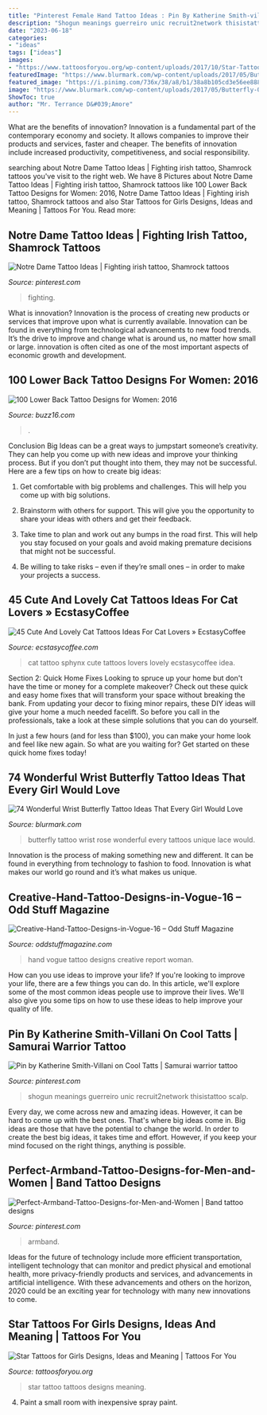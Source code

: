```yaml
---
title: "Pinterest Female Hand Tattoo Ideas : Pin By Katherine Smith-villani On Cool Tatts"
description: "Shogun meanings guerreiro unic recruit2network thisistattoo scalp"
date: "2023-06-18"
categories:
- "ideas"
tags: ["ideas"]
images:
- "https://www.tattoosforyou.org/wp-content/uploads/2017/10/Star-Tattoo-Girl.jpg"
featuredImage: "https://www.blurmark.com/wp-content/uploads/2017/05/Butterfly-On-Rose.jpg"
featured_image: "https://i.pinimg.com/736x/38/a8/b1/38a8b105cd3e56ee8886e96ebd4acb16.jpg"
image: "https://www.blurmark.com/wp-content/uploads/2017/05/Butterfly-On-Rose.jpg"
ShowToc: true
author: "Mr. Terrance D&#039;Amore"
---
```



What are the benefits of innovation?
Innovation is a fundamental part of the contemporary economy and society. It allows companies to improve their products and services, faster and cheaper. The benefits of innovation include increased productivity, competitiveness, and social responsibility.

	

		
searching about Notre Dame Tattoo Ideas | Fighting irish tattoo, Shamrock tattoos you've visit to the right web. We have 8 Pictures about Notre Dame Tattoo Ideas | Fighting irish tattoo, Shamrock tattoos like 100 Lower Back Tattoo Designs for Women: 2016, Notre Dame Tattoo Ideas | Fighting irish tattoo, Shamrock tattoos and also Star Tattoos for Girls Designs, Ideas and Meaning | Tattoos For You. Read more:
		
    
## Notre Dame Tattoo Ideas | Fighting Irish Tattoo, Shamrock Tattoos

<img loading=lazy src="https://i.pinimg.com/736x/3a/9f/2b/3a9f2bbb84c28b6828c3d7ff9f4457af.jpg" onerror="this.onerror=null;this.src='https://tse2.mm.bing.net/th?id=OIP.c-PsJX4xHhSDBD54ULHI3AHaNd&amp;pid=15.1';" alt="Notre Dame Tattoo Ideas | Fighting irish tattoo, Shamrock tattoos">

_Source: pinterest.com_

>fighting. 

	

What is innovation?
Innovation is the process of creating new products or services that improve upon what is currently available. Innovation can be found in everything from technological advancements to new food trends. It’s the drive to improve and change what is around us, no matter how small or large. innovation is often cited as one of the most important aspects of economic growth and development.

    
## 100 Lower Back Tattoo Designs For Women: 2016

<img loading=lazy src="https://buzz16.com/wp-content/uploads/2015/05/Lower-Back-Tattoo-Design-for-Women1-44.jpg" onerror="this.onerror=null;this.src='https://tse2.mm.bing.net/th?id=OIP.mKDSQPYNzlttr2SU41F_1gHaJ4&amp;pid=15.1';" alt="100 Lower Back Tattoo Designs for Women: 2016">

_Source: buzz16.com_

>. 

	

Conclusion
Big Ideas can be a great ways to jumpstart someone’s creativity. They can help you come up with new ideas and improve your thinking process. But if you don’t put thought into them, they may not be successful. Here are a few tips on how to create big ideas:
1. Get comfortable with big problems and challenges. This will help you come up with big solutions.

2. Brainstorm with others for support. This will give you the opportunity to share your ideas with others and get their feedback.

3. Take time to plan and work out any bumps in the road first. This will help you stay focused on your goals and avoid making premature decisions that might not be successful.

4. Be willing to take risks – even if they’re small ones – in order to make your projects a success.

    
## 45 Cute And Lovely Cat Tattoos Ideas For Cat Lovers » EcstasyCoffee

<img loading=lazy src="https://i2.wp.com/www.ecstasycoffee.com/wp-content/uploads/2016/09/Beautiful-sphynx-cat-tattoo-idea..jpg" onerror="this.onerror=null;this.src='https://tse1.mm.bing.net/th?id=OIP.9w7Vd95IuR-JElZdrNzGzwAAAA&amp;pid=15.1';" alt="45 Cute And Lovely Cat Tattoos Ideas For Cat Lovers » EcstasyCoffee">

_Source: ecstasycoffee.com_

>cat tattoo sphynx cute tattoos lovers lovely ecstasycoffee idea. 

	

Section 2: Quick Home Fixes
Looking to spruce up your home but don't have the time or money for a complete makeover? Check out these quick and easy home fixes that will transform your space without breaking the bank.
From updating your decor to fixing minor repairs, these DIY ideas will give your home a much needed facelift. So before you call in the professionals, take a look at these simple solutions that you can do yourself.

In just a few hours (and for less than $100), you can make your home look and feel like new again. So what are you waiting for? Get started on these quick home fixes today!

    
## 74 Wonderful Wrist Butterfly Tattoo Ideas That Every Girl Would Love

<img loading=lazy src="https://www.blurmark.com/wp-content/uploads/2017/05/Butterfly-On-Rose.jpg" onerror="this.onerror=null;this.src='https://tse1.mm.bing.net/th?id=OIP.hAM2o6DQmtOfhUjHpp0H2gHaJ4&amp;pid=15.1';" alt="74 Wonderful Wrist Butterfly Tattoo Ideas That Every Girl Would Love">

_Source: blurmark.com_

>butterfly tattoo wrist rose wonderful every tattoos unique lace would. 

	

Innovation is the process of making something new and different. It can be found in everything from technology to fashion to food. Innovation is what makes our world go round and it’s what makes us unique.

    
## Creative-Hand-Tattoo-Designs-in-Vogue-16 – Odd Stuff Magazine

<img loading=lazy src="https://oddstuffmagazine.com/wp-content/uploads/2013/10/Creative-Hand-Tattoo-Designs-in-Vogue-16.jpg" onerror="this.onerror=null;this.src='https://tse3.mm.bing.net/th?id=OIP.IoItrkAQQW4kB05ALezDfgHaHa&amp;pid=15.1';" alt="Creative-Hand-Tattoo-Designs-in-Vogue-16 – Odd Stuff Magazine">

_Source: oddstuffmagazine.com_

>hand vogue tattoo designs creative report woman. 

	

How can you use ideas to improve your life?
If you're looking to improve your life, there are a few things you can do. In this article, we'll explore some of the most common ideas people use to improve their lives. We'll also give you some tips on how to use these ideas to help improve your quality of life.

    
## Pin By Katherine Smith-Villani On Cool Tatts | Samurai Warrior Tattoo

<img loading=lazy src="https://i.pinimg.com/736x/78/d6/61/78d661d68ed8f9d15fa4aa47c75ada0e.jpg" onerror="this.onerror=null;this.src='https://tse3.mm.bing.net/th?id=OIP.3m1y74hQxvyXrZaYtt7RhgHaJ3&amp;pid=15.1';" alt="Pin by Katherine Smith-Villani on Cool Tatts | Samurai warrior tattoo">

_Source: pinterest.com_

>shogun meanings guerreiro unic recruit2network thisistattoo scalp. 

	

Every day, we come across new and amazing ideas. However, it can be hard to come up with the best ones. That's where big ideas come in. Big ideas are those that have the potential to change the world. In order to create the best big ideas, it takes time and effort. However, if you keep your mind focused on the right things, anything is possible.

    
## Perfect-Armband-Tattoo-Designs-for-Men-and-Women | Band Tattoo Designs

<img loading=lazy src="https://i.pinimg.com/736x/38/a8/b1/38a8b105cd3e56ee8886e96ebd4acb16.jpg" onerror="this.onerror=null;this.src='https://tse1.mm.bing.net/th?id=OIP.zRVcdDbdyPB3qEFzjnH-ZAHaKM&amp;pid=15.1';" alt="Perfect-Armband-Tattoo-Designs-for-Men-and-Women | Band tattoo designs">

_Source: pinterest.com_

>armband. 

	

Ideas for the future of technology include more efficient transportation, intelligent technology that can monitor and predict physical and emotional health, more privacy-friendly products and services, and advancements in artificial intelligence. With these advancements and others on the horizon, 2020 could be an exciting year for technology with many new innovations to come.

    
## Star Tattoos For Girls Designs, Ideas And Meaning | Tattoos For You

<img loading=lazy src="https://www.tattoosforyou.org/wp-content/uploads/2017/10/Star-Tattoo-Girl.jpg" onerror="this.onerror=null;this.src='https://tse4.mm.bing.net/th?id=OIP.3-utuIt-Z3rCVh8DhM8BJwHaJ4&amp;pid=15.1';" alt="Star Tattoos for Girls Designs, Ideas and Meaning | Tattoos For You">

_Source: tattoosforyou.org_

>star tattoo tattoos designs meaning. 

	

4. Paint a small room with inexpensive spray paint.

